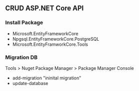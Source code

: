 ## CRUD ASP.NET Core API

### Install Package
- Microsoft.EntityFrameworkCore
- Npgsql.EntityFrameworkCore.PostgreSQL
- Microsoft.EntityFramworkCore.Tools

### Migration DB
Tools > Nuget Package Manager > Package Manager Console
- add-migration "ininital migration"
- update-database